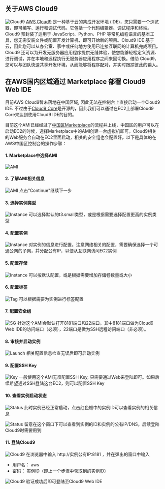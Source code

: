 ## 关于AWS Cloud9
![Cloud9](https://d1.awsstatic.com/product-marketing/Tulip/AWS_Cloud9_Asset01_R3_P.22c006faf1258710ffbdd756ec83ea97449e9da3.png)
[AWS Cloud9](https://aws.amazon.com/cn/cloud9/?nc1=h_ls) 是一种基于云的集成开发环境 (IDE)，您只需要一个浏览器，即可编写、运行和调试代码。它包括一个代码编辑器、调试程序和终端。Cloud9 预封装了适用于 JavaScript、Python、PHP 等常见编程语言的基本工具，您无需安装文件或配置开发计算机，即可开始新的项目。Cloud9 IDE 基于云，因此您可以从办公室、家中或任何地方使用已连接互联网的计算机完成项目。Cloud9 还可以为开发无服务器应用程序提供无缝体验，使您能够轻松定义资源、进行调试，并在本地和远程执行无服务器应用程序之间来回切换。借助 Cloud9，您可以与团队快速共享开发环境，从而能够将程序配对，并实时跟踪彼此的输入。

## 在AWS国内区域通过 Marketplace 部署 Cloud9 Web IDE
目前AWS Cloud9暂未落地在中国区域, 因此无法在控制台上直接启动一个Cloud9 IDE. 不过由于[Cloud9 Core](https://github.com/c9/core)是开源的，因此我们可以通过在EC2上部署Cloud9 Core来达到使用Cloud9 IDE的目的。

目前这个AMI已经经过了[中国区Marketplace](https://awsmarketplace.amazonaws.cn/marketplace/pp/prodview-jybbc6npmjr72z?qid=1582728117327&sr=0-1&ref_=srh_res_product_title)的流程并上线，中国区的用户可以在启动EC2的时候，选择Marketplace中的AMI创建一台虚拟机即可。Cloud9相关的Web服务会自动在EC2里面启动，相关的安全组也会配置好。以下是具体的在AWS中国区控制台的操作步骤：

#### 1. Marketplace中选择AMI

![AMI](pics/launch-1.jpg)


#### 2. 了解AMI相关信息

![AMI](pics/launch-2.jpg)
点击"Continue"继续下一步

#### 3. 选择实例类型

![Instance](pics/launch-3.jpg)
可以选择默认的t3.small类型，或是根据需要选择配置更高的实例类型

#### 4. 配置实例

![Instance](pics/launch-4.jpg)
对实例的信息进行配置。注意网络相关的配置，需要确保选择一个可通公网的子网，并分配公有IP，以便从互联网访问EC2实例

#### 5. 配置存储

![Instance](pics/launch-5.jpg)
可以按默认配置，或是根据需要增加存储卷数量或大小

#### 6. 配置标签

![Tag](pics/launch-6.jpg)
可以根据需要为实例进行标签配置

#### 7. 配置安全组

![SG](pics/launch-7.jpg)
针对这个AMI会默认打开8181端口和22端口。其中8181端口做为Cloud9 Web IDE的访问端口（必须），22端口是做为SSH远程访问端口（非必须）。

#### 8. 审核并启动实例

![Launch](pics/launch-8.jpg)
相关配置信息检查无误后即可启动实例

#### 9. 配置SSH Key

![Key](pics/launch-9.jpg)
一般使用这个AMI无须配置SSH Key, 只需要通过Web来登陆即可。如果后续希望通过SSH登陆这台EC2，则可以配置SSH Key

#### 10. 查看实例启动状态

![Status](pics/launch-10.jpg)
此时实例已经正常启动，点击红色框中的实例ID可以查看实例的相关信息

![Status](pics/launch-11.jpg)
留意在这个窗口下可以查看到实例的ID和实例的公有IP/DNS，后续登陆Cloud9时需要用到

#### 11. 登陆Cloud9

![Cloud9](pics/launch-12.jpg)
在浏览器中输入 http://实例公有IP:8181 ，并在弹出的窗口中输入
- 用户名： aws
- 密码： 实例ID（即上一个步骤中获取到的实例ID）

![Cloud9](pics/launch-13.jpg)
验证成功后即可登陆至Cloud9 Web IDE
